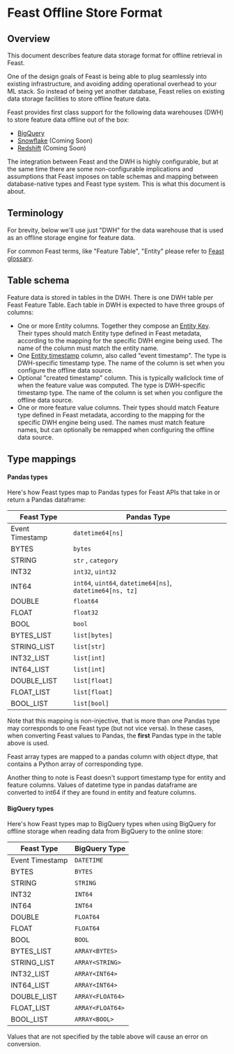 # Feast Offline Store Format

## Overview
This document describes feature data storage format for offline retrieval in Feast.

One of the design goals of Feast is being able to plug seamlessly into existing infrastructure, and avoiding adding operational overhead to your ML stack. So instead of being yet another database, Feast relies on existing data storage facilities to store offline feature data.

Feast provides first class support for the following data warehouses (DWH) to store feature data offline out of the box:
* [BigQuery](https://cloud.google.com/bigquery)
* [Snowflake](https://www.snowflake.com/) (Coming Soon)
* [Redshift](https://aws.amazon.com/redshift/) (Coming Soon)

The integration between Feast and the DWH is highly configurable, but at the same time there are some non-configurable implications and assumptions that Feast imposes on table schemas and mapping between database-native types and Feast type system. This is what this document is about.

## Terminology
For brevity, below we'll use just "DWH" for the data warehouse that is used as an offline storage engine for feature data.

For common Feast terms, like "Feature Table", "Entity" please refer to [Feast glossary](https://github.com/feast-dev/feast/blob/master/docs/concepts/glossary.md).

## Table schema
Feature data is stored in tables in the DWH. There is one DWH table per Feast Feature Table. Each table in DWH is expected to have three groups of columns:
* One or more Entity columns. Together they compose an [Entity Key](https://github.com/feast-dev/feast/blob/master/docs/concepts/glossary.md#entity-key). Their types should match Entity type defined in Feast metadata, according to the mapping for the specific DWH engine being used. The name of the column must match the entity name.
* One [Entity timestamp](https://github.com/feast-dev/feast/blob/master/docs/concepts/glossary.md#entity-timestamp) column, also called "event timestamp". The type is DWH-specific timestamp type. The name of the column is set when you configure the offline data source.
* Optional "created timestamp" column. This is typically wallclock time of when the feature value was computed. The type is DWH-specific timestamp type. The name of the column is set when you configure the offline data source.
* One or more feature value columns. Their types should match Feature type defined in Feast metadata, according to the mapping for the specific DWH engine being used. The names must match feature names, but can optionally be remapped when configuring the offline data source.


## Type mappings

#### Pandas types
Here's how Feast types map to Pandas types for Feast APIs that take in or return a Pandas dataframe: 

| Feast Type | Pandas Type |
|-------------|--|
| Event Timestamp |   `datetime64[ns]` |
| BYTES | `bytes` |
| STRING | `str` , `category`|
| INT32 | `int32`, `uint32` |
| INT64 | `int64`, `uint64`, `datetime64[ns]`, `datetime64[ns, tz]` |
| DOUBLE | `float64` |
| FLOAT | `float32` |
| BOOL | `bool`|
| BYTES\_LIST | `list[bytes]` |
| STRING\_LIST | `list[str]`|
| INT32\_LIST | `list[int]`|
| INT64\_LIST | `list[int]`|
| DOUBLE\_LIST | `list[float]`|
| FLOAT\_LIST | `list[float]`|
| BOOL\_LIST | `list[bool]`|

Note that this mapping is non-injective, that is more than one Pandas type may corresponds to one Feast type (but not vice versa). In these cases, when converting Feast values to Pandas, the **first** Pandas type in the table above is used.

Feast array types are mapped to a pandas column with object dtype, that contains a Python array of corresponding type.

Another thing to note is Feast doesn't support timestamp type for entity and feature columns. Values of datetime type in pandas dataframe are converted to int64 if they are found in entity and feature columns.

#### BigQuery types
Here's how Feast types map to BigQuery types when using BigQuery for offline storage when reading data from BigQuery to the online store:

| Feast Type | BigQuery Type |
|-------------|--|
| Event Timestamp |   `DATETIME` |
| BYTES | `BYTES` |
| STRING | `STRING` |
| INT32 | `INT64` |
| INT64 | `INT64` |
| DOUBLE | `FLOAT64` |
| FLOAT | `FLOAT64` |
| BOOL | `BOOL`|
| BYTES\_LIST | `ARRAY<BYTES>` |
| STRING\_LIST | `ARRAY<STRING>`|
| INT32\_LIST | `ARRAY<INT64>`|
| INT64\_LIST | `ARRAY<INT64>`|
| DOUBLE\_LIST | `ARRAY<FLOAT64>`|
| FLOAT\_LIST | `ARRAY<FLOAT64>`|
| BOOL\_LIST | `ARRAY<BOOL>`|

Values that are not specified by the table above will cause an error on conversion.